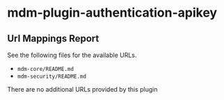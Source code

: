# mdm-plugin-authentication-apikey

## Url Mappings Report

See the following files for the available URLs.

* `mdm-core/README.md`
* `mdm-security/README.md`

There are no additional URLs provided by this plugin

